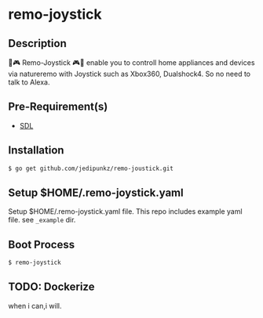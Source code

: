# remo-joystick

## Description

🏡🎮 Remo-Joystick 🎮🏡 enable you to controll home appliances and devices via natureremo with Joystick such as Xbox360, Dualshock4. So no need to talk to Alexa.

## Pre-Requirement(s)

- [SDL](https://www.libsdl.org/)

## Installation

```bash
$ go get github.com/jedipunkz/remo-joustick.git
```
## Setup $HOME/.remo-joystick.yaml

Setup $HOME/.remo-joystick.yaml file. This repo includes example yaml file. see `_example` dir.

## Boot Process

```bash
$ remo-joystick
```

## TODO: Dockerize

when i can,i will.
